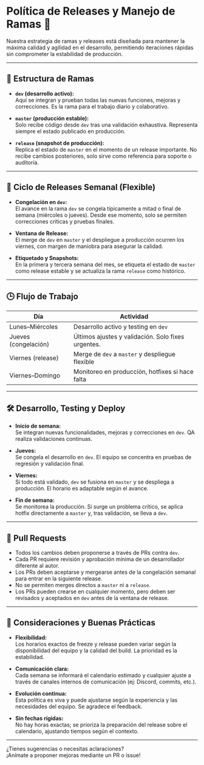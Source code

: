 # Política de Releases y Manejo de Ramas 🚦

Nuestra estrategia de ramas y releases está diseñada para mantener la máxima calidad y agilidad en el desarrollo, permitiendo iteraciones rápidas sin comprometer la estabilidad de producción.

---

## 🌿 Estructura de Ramas

- **`dev` (desarrollo activo):**  
  Aquí se integran y prueban todas las nuevas funciones, mejoras y correcciones. Es la rama para el trabajo diario y colaborativo.

- **`master` (producción estable):**  
  Solo recibe código desde `dev` tras una validación exhaustiva. Representa siempre el estado publicado en producción.

- **`release` (snapshot de producción):**  
  Replica el estado de `master` en el momento de un release importante. No recibe cambios posteriores, solo sirve como referencia para soporte o auditoría.

---

## 📅 Ciclo de Releases Semanal (Flexible)

- **Congelación en `dev`:**  
  El avance en la rama `dev` se congela típicamente a mitad o final de semana (miércoles o jueves). Desde ese momento, solo se permiten correcciones críticas y pruebas finales.

- **Ventana de Release:**  
  El merge de `dev` en `master` y el despliegue a producción ocurren los viernes, con margen de maniobra para asegurar la calidad.

- **Etiquetado y Snapshots:**  
  En la primera y tercera semana del mes, se etiqueta el estado de `master` como release estable y se actualiza la rama `release` como histórico.

---

## 🕒 Flujo de Trabajo

| Día                      | Actividad                                             |
|--------------------------|------------------------------------------------------|
| Lunes–Miércoles          | Desarrollo activo y testing en `dev`                 |
| Jueves (congelación)     | Últimos ajustes y validación. Solo fixes urgentes.   |
| Viernes (release)        | Merge de `dev` a `master` y despliegue flexible      |
| Viernes–Domingo          | Monitoreo en producción, hotfixes si hace falta      |

---

## 🛠️ Desarrollo, Testing y Deploy

- **Inicio de semana:**  
  Se integran nuevas funcionalidades, mejoras y correcciones en `dev`. QA realiza validaciones continuas.

- **Jueves:**  
  Se congela el desarrollo en `dev`. El equipo se concentra en pruebas de regresión y validación final.

- **Viernes:**  
  Si todo está validado, `dev` se fusiona en `master` y se despliega a producción. El horario es adaptable según el avance.

- **Fin de semana:**  
  Se monitorea la producción. Si surge un problema crítico, se aplica hotfix directamente a `master` y, tras validación, se lleva a `dev`.

---

## 🔀 Pull Requests

- Todos los cambios deben proponerse a través de PRs contra `dev`.
- Cada PR requiere revisión y aprobación mínima de un desarrollador diferente al autor.
- Los PRs deben aceptarse y mergearse antes de la congelación semanal para entrar en la siguiente release.
- No se permiten merges directos a `master` ni a `release`.
- Los PRs pueden crearse en cualquier momento, pero deben ser revisados y aceptados en `dev` antes de la ventana de release.

---

## 📝 Consideraciones y Buenas Prácticas

- **Flexibilidad:**  
  Los horarios exactos de freeze y release pueden variar según la disponibilidad del equipo y la calidad del build. La prioridad es la estabilidad.

- **Comunicación clara:**  
  Cada semana se informará el calendario estimado y cualquier ajuste a través de canales internos de comunicación (ej: Discord, commits, etc.).

- **Evolución continua:**  
  Esta política es viva y puede ajustarse según la experiencia y las necesidades del equipo. Se agradece el feedback.

- **Sin fechas rígidas:**  
  No hay horas exactas; se prioriza la preparación del release sobre el calendario, ajustando tiempos según el contexto.

---

¿Tienes sugerencias o necesitas aclaraciones?  
¡Anímate a proponer mejoras mediante un PR o issue!